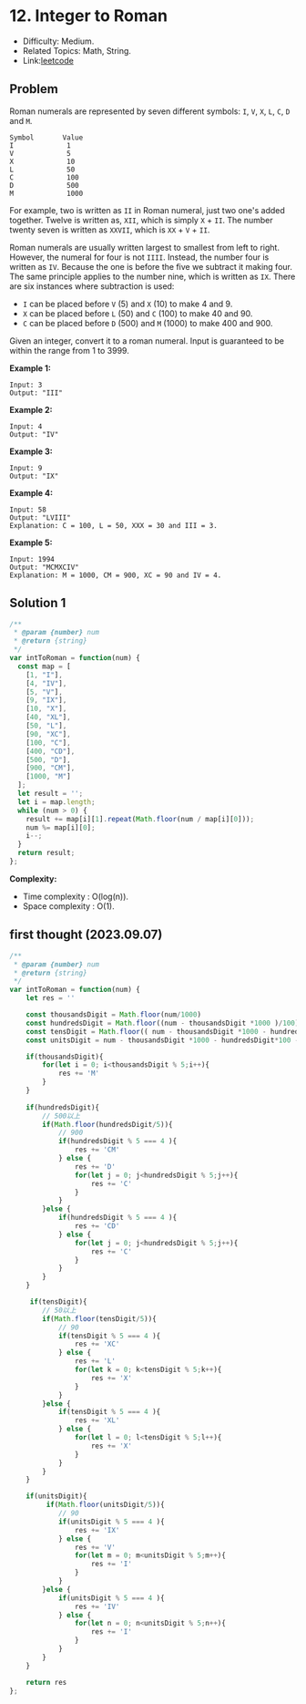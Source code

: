 # 12. Integer to Roman

- Difficulty: Medium.
- Related Topics: Math, String.
- Link:[leetcode](https://leetcode.com/problems/integer-to-roman)

## Problem

Roman numerals are represented by seven different symbols: ```I```, ```V```, ```X```, ```L```, ```C```, ```D``` and ```M```.

```
Symbol       Value
I             1
V             5
X             10
L             50
C             100
D             500
M             1000
```

For example, two is written as ```II``` in Roman numeral, just two one's added together. Twelve is written as, ```XII```, which is simply ```X``` + ```II```. The number twenty seven is written as ```XXVII```, which is ```XX``` + ```V``` + ```II```.

Roman numerals are usually written largest to smallest from left to right. However, the numeral for four is not ```IIII```. Instead, the number four is written as ```IV```. Because the one is before the five we subtract it making four. The same principle applies to the number nine, which is written as ```IX```. There are six instances where subtraction is used:

- ```I``` can be placed before ```V``` (5) and ```X``` (10) to make 4 and 9. 
- ```X``` can be placed before ```L``` (50) and ```C``` (100) to make 40 and 90. 
- ```C``` can be placed before ```D``` (500) and ```M``` (1000) to make 400 and 900.

Given an integer, convert it to a roman numeral. Input is guaranteed to be within the range from 1 to 3999.

**Example 1:**

```
Input: 3
Output: "III"
```

**Example 2:**

```
Input: 4
Output: "IV"
```

**Example 3:**

```
Input: 9
Output: "IX"
```

**Example 4:**

```
Input: 58
Output: "LVIII"
Explanation: C = 100, L = 50, XXX = 30 and III = 3.
```

**Example 5:**

```
Input: 1994
Output: "MCMXCIV"
Explanation: M = 1000, CM = 900, XC = 90 and IV = 4.
```

## Solution 1

```javascript
/**
 * @param {number} num
 * @return {string}
 */
var intToRoman = function(num) {
  const map = [
    [1, "I"],
    [4, "IV"],
    [5, "V"],
    [9, "IX"],
    [10, "X"],
    [40, "XL"],
    [50, "L"],
    [90, "XC"],
    [100, "C"],
    [400, "CD"],
    [500, "D"],
    [900, "CM"],
    [1000, "M"]
  ];
  let result = '';
  let i = map.length;
  while (num > 0) {
    result += map[i][1].repeat(Math.floor(num / map[i][0]));
    num %= map[i][0];
    i--;
  }
  return result;
};
```

**Complexity:**

* Time complexity : O(log(n)).
* Space complexity : O(1).

## first thought (2023.09.07)

```javascript
/**
 * @param {number} num
 * @return {string}
 */
var intToRoman = function(num) {
    let res = ''

    const thousandsDigit = Math.floor(num/1000)
    const hundredsDigit = Math.floor((num - thousandsDigit *1000 )/100)
    const tensDigit = Math.floor(( num - thousandsDigit *1000 - hundredsDigit*100 )/10)
    const unitsDigit = num - thousandsDigit *1000 - hundredsDigit*100 - tensDigit*10

    if(thousandsDigit){
        for(let i = 0; i<thousandsDigit % 5;i++){
            res += 'M'
        }
    }
    
    if(hundredsDigit){
        // 500以上
        if(Math.floor(hundredsDigit/5)){
            // 900
            if(hundredsDigit % 5 === 4 ){
                res += 'CM'
            } else {
                res += 'D'
                for(let j = 0; j<hundredsDigit % 5;j++){
                    res += 'C'
                }
            }
        }else {
            if(hundredsDigit % 5 === 4 ){
                res += 'CD'
            } else {
                for(let j = 0; j<hundredsDigit % 5;j++){
                    res += 'C'
                }
            }
        }
    }

     if(tensDigit){
        // 50以上
        if(Math.floor(tensDigit/5)){
            // 90
            if(tensDigit % 5 === 4 ){
                res += 'XC'
            } else {
                res += 'L'
                for(let k = 0; k<tensDigit % 5;k++){
                    res += 'X'
                }
            }
        }else {
            if(tensDigit % 5 === 4 ){
                res += 'XL'
            } else {
                for(let l = 0; l<tensDigit % 5;l++){
                    res += 'X'
                }
            }
        }
    }

    if(unitsDigit){
         if(Math.floor(unitsDigit/5)){
            // 90
            if(unitsDigit % 5 === 4 ){
                res += 'IX'
            } else {
                res += 'V'
                for(let m = 0; m<unitsDigit % 5;m++){
                    res += 'I'
                }
            }
        }else {
            if(unitsDigit % 5 === 4 ){
                res += 'IV'
            } else {
                for(let n = 0; n<unitsDigit % 5;n++){
                    res += 'I'
                }
            }
        }
    }

    return res   
};
```

